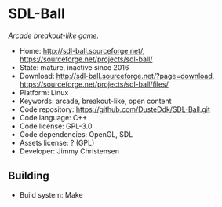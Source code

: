 # SDL-Ball

_Arcade breakout-like game._

- Home: http://sdl-ball.sourceforge.net/, https://sourceforge.net/projects/sdl-ball/
- State: mature, inactive since 2016
- Download: http://sdl-ball.sourceforge.net/?page=download, https://sourceforge.net/projects/sdl-ball/files/
- Platform: Linux
- Keywords: arcade, breakout-like, open content
- Code repository: https://github.com/DusteDdk/SDL-Ball.git
- Code language: C++
- Code license: GPL-3.0
- Code dependencies: OpenGL, SDL
- Assets license: ? (GPL)
- Developer: Jimmy Christensen

## Building

- Build system: Make

